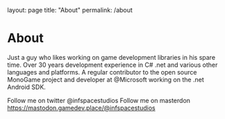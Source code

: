 layout: page
title: "About"
permalink: /about

# About

Just a guy who likes working on game development libraries in his spare time. Over 30 years development experience in C# .net and various other languages and platforms. A regular contributor to the open source MonoGame project and developer at @Microsoft working on the 
.net Android SDK.

Follow me on twitter @infspacestudios
Follow me on masterdon https://mastodon.gamedev.place/@infspacestudios
